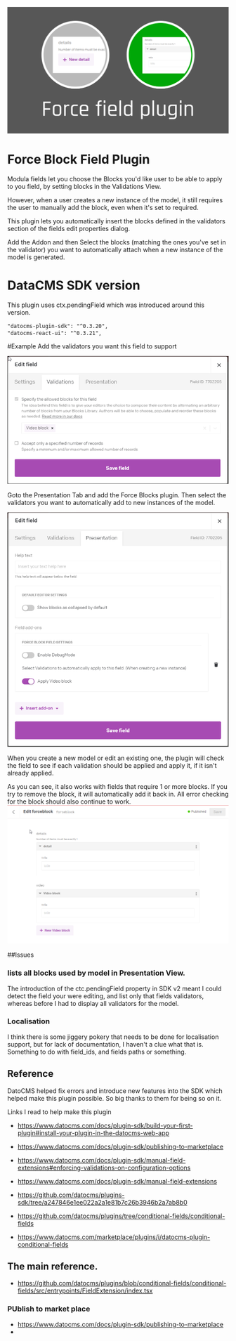 
![](docs/cover.png)

# Force Block Field Plugin

Modula fields let you choose the Blocks you'd like user to be able to apply to you field, by setting blocks in the Validations View. 

However, when a user creates a new instance of the model, it still requires the user to manually add the block, even when it's set to required.

This plugin lets you automatically insert the blocks defined in the validators section of the fields edit properties
dialog. 

Add the Addon and then Select the blocks (matching the ones you've set in the validator) you want to automatically attach
when a new instance of the model is generated.


# DataCMS SDK version

This plugin uses ctx.pendingField which was introduced around this version. 

    "datocms-plugin-sdk": "^0.3.20",
    "datocms-react-ui": "^0.3.21",

#Example
Add the validators you want this field to support

![](docs/validators.png)

Goto the Presentation Tab and add the Force Blocks plugin. Then select the validators
you want to automatically add to new instances of the model.

![](docs/presentation.png)


When you create a new model or edit an existing one, the plugin will check the field to see if each validation should be applied and apply it, if it isn't already applied.

As you can see, it also works with fields that require 1 or more blocks. 
If you try to remove the block, it will automatically add it back in. All error checking for the block should also continue to work.
![](docs/model.png)



##Issues
### lists all blocks used by model in Presentation View.
The introduction of the ctc.pendingField property in SDK v2 meant I could detect the field your were editing, and list only that fields validators, whereas before I had to display all validators for the model.
 

### Localisation
I think there is some jiggery pokery that needs to be done for localisation support, but for lack of documentation, I haven't a clue what that is.
Something to do with field_ids, and fields paths or something.


## Reference

DatoCMS helped fix errors and introduce new features into the SDK which helped make this plugin possible. So big thanks to them for being so on it. 

Links I read to help make this plugin

 * https://www.datocms.com/docs/plugin-sdk/build-your-first-plugin#install-your-plugin-in-the-datocms-web-app
 * https://www.datocms.com/docs/plugin-sdk/publishing-to-marketplace

* https://www.datocms.com/docs/plugin-sdk/manual-field-extensions#enforcing-validations-on-configuration-options
* https://www.datocms.com/docs/plugin-sdk/manual-field-extensions
* https://github.com/datocms/plugins-sdk/tree/a247846e1ee022a2a1e81b7c26b3946b2a7ab8b0
* https://github.com/datocms/plugins/tree/conditional-fields/conditional-fields
* https://www.datocms.com/marketplace/plugins/i/datocms-plugin-conditional-fields
    
## The main reference.
* https://github.com/datocms/plugins/blob/conditional-fields/conditional-fields/src/entrypoints/FieldExtension/index.tsx

### PUblish to market place

* https://www.datocms.com/docs/plugin-sdk/publishing-to-marketplace
* 